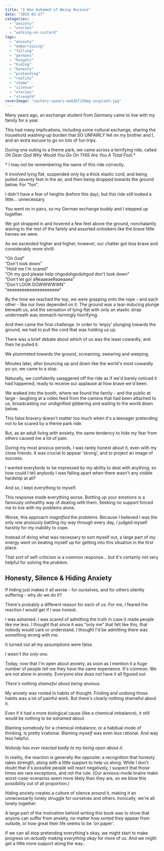 ```yaml
---
title: "I Was Ashamed of Being Anxious"
date: "2015-02-27"
categories: 
  - "anxiety"
  - "stories"
  - "walking-on-custard"
tags: 
  - "anxiety"
  - "embarrassing"
  - "falling"
  - "germans"
  - "heights"
  - "hiding"
  - "honesty"
  - "pretending"
  - "reality"
  - "shame"
  - "silence"
  - "stories"
  - "strength"
coverImage: "zachary-spears-meAZ6fJZ9eg-unsplash.jpg"
---
```


Many years ago, an exchange student from Germany came to live with my family for a year.

This had many implications, including some cultural exchange, sharing the household washing-up burden that SO UNFAIRLY fell on my brother and I, and an extra excuse to go on lots of fun trips.

During one outing to a theme park, we came across a terrifying ride, called _Oh Dear God Why Would You Go On THIS Are You A Total Fool_.\*

\* I may not be remembering the name of this ride correctly.

It involved lying flat, suspended only by a thick elastic cord, and being pulled seventy feet in the air, and then being dropped towards the ground below. For "fun".

<!--more-->

I didn't have a fear of heights (before this day), but this ride _still_ looked a little... unnecessary.

You went on in pairs, so my German exchange buddy and I stepped up together.

We got strapped in and hovered a few feet above the ground, nonchalantly waving to the rest of the family and assorted onlookers like the brave little heroes we were.

As we ascended higher and higher, however, our chatter got less brave and considerably more shrill.

"Oh God"  
"Don't look down"  
"Hold me I'm scared"  
"Oh my god please help ohgodohgodohgod don't look down"  
"Don't let go! aReaaeaeRaaeaaea"  
"Don't LOOK DOWWWWWN"  
"eeeeeeeeeeeeeeeeeeeee"

By the time we reached the top, we were grasping onto the rope - and each other - like our lives depended on it. The ground was a tear-inducing plunge beneath us, and the sensation of lying flat with only an elastic strap underneath was stomach-turningly horrifying.

And then came the final challenge. In order to 'enjoy' plunging towards the ground, we had to pull the cord that was holding us up.

There was a brief debate about which of us was the least cowardly, and then he pulled it.

We plummeted towards the ground, screaming, swearing and weeping.

Minutes later, after bouncing up and down like the world's most cowardly yo-yo, we came to a stop.

Naturally, we confidently swaggered off the ride as if we'd barely noticed it had happened, ready to receive our applause at how brave we'd been.

We walked into the booth, where we found the family - and the public at large - laughing at a video feed from the camera that had been attached to us, broadcasting our undignified gibbering and wailing to the world down below.

This false bravery doesn't matter too much when it's a teenager pretending not to be scared by a theme park ride.

But, as an adult living with anxiety, the same tendency to hide my fear from others caused me a lot of pain.

During my most anxious periods, I was rarely honest about it, even with my close friends. It was crucial to appear 'strong', and to project an image of success.

I wanted everybody to be impressed by my ability to deal with anything, so how could I tell anybody I was falling apart when there wasn't any visible hardship at all?

And so, I kept everything to myself.

This response made everything worse. Bottling up your emotions is a famously unhealthy way of dealing with them. Seeking no support forced me to live with my problems alone.

Worse, this approach _magnified_ the problems. Because I believed I was the only one anxiously battling my way through every day, I judged myself harshly for my inability to cope.

Instead of doing what was necessary to sort myself out, a large part of my energy went on beating myself up for getting into this situation in the first place.

That sort of self-criticism is a common response... but it's certainly not very helpful for solving the problem.

## Honesty, Silence & Hiding Anxiety

If hiding just makes it all worse - for ourselves, and for others silently suffering - why do we do it?

There's probably a different reason for each of us. For me, I feared the reaction I would get if I was honest.

I was ashamed. I was scared of admitting the truth in case it made people like me less. I thought that since it was "only me" that felt like this, that nobody would care or understand. I thought I'd be admitting there was something wrong with me.

It turned out all my assumptions were false.

_I wasn't the only one._

Today, now that I'm open about anxiety, as soon as I mention it a _huge_ number of people tell me they have the same experience. It's common. We are not alone in anxiety. Everyone else does _not_ have it all figured out.

_There's nothing shameful about being anxious._

My anxiety was rooted in habits of thought. Finding and undoing those habits was a lot of painful work. But there's clearly nothing shameful about it.

Even if it had a more biological cause (like a chemical imbalance), it still would be nothing to be ashamed about.

Blaming somebody for a chemical imbalance, or a habitual mode of thinking, is pretty irrational. Blaming _myself_ was even less rational. And way less helpful.

_Nobody has ever reacted badly to my being open about it._

In reality, the reaction is generally the opposite: a recognition that honesty takes strength, along with a little support to help us along. While I don't doubt that it's possible people will react negatively, I suspect that those times are rare exceptions, and not the rule. (Our anxious-mode brains make worst-case-scenarios seem more likely than they are, so we blow this possibility out of all proportion.)

Hiding anxiety creates a culture of silence around it, making it an unnecessarily lonely struggle for ourselves and others. Ironically, we're all lonely together.

A large part of the motivation behind writing this book was to show that anyone can suffer from anxiety, no matter how sorted they appear from outside, or how great their life seems to be 'on paper'.

If we can all stop pretending everything's okay, we might start to make progress on _actually making everything okay_ for more of us. And we might get a little more support along the way..
